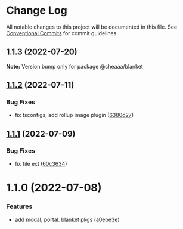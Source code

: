 # Change Log

All notable changes to this project will be documented in this file.
See [Conventional Commits](https://conventionalcommits.org) for commit guidelines.

## 1.1.3 (2022-07-20)

**Note:** Version bump only for package @cheaaa/blanket





## [1.1.2](https://github.com/SergeyBondar93/liba/compare/@cheaaa/blanket@1.1.1...@cheaaa/blanket@1.1.2) (2022-07-11)


### Bug Fixes

* fix tsconfigs, add rollup image plugin ([6380d27](https://github.com/SergeyBondar93/liba/commit/6380d272ef79220e4644deeb1c1b3ac925a1658f))





## [1.1.1](https://github.com/SergeyBondar93/liba/compare/@cheaaa/blanket@1.1.0...@cheaaa/blanket@1.1.1) (2022-07-09)


### Bug Fixes

* fix file ext ([60c3634](https://github.com/SergeyBondar93/liba/commit/60c3634392a5da6555cdc73f3a808922a3efb6e1))





# 1.1.0 (2022-07-08)


### Features

* add modal, portal. blanket pkgs ([a0ebe3e](https://github.com/SergeyBondar93/liba/commit/a0ebe3ec39dfc2508889e87c412f54e28a447c5c))
